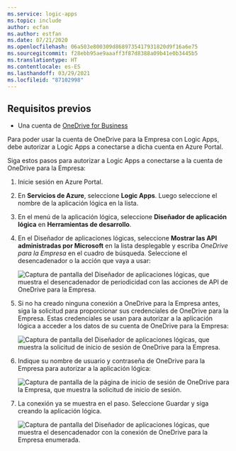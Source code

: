 ```yaml
---
ms.service: logic-apps
ms.topic: include
author: ecfan
ms.author: estfan
ms.date: 07/21/2020
ms.openlocfilehash: 06a503e800309d8689735417931820d9f16a6e75
ms.sourcegitcommit: f28ebb95ae9aaaff3f87d8388a09b41e0b3445b5
ms.translationtype: HT
ms.contentlocale: es-ES
ms.lasthandoff: 03/29/2021
ms.locfileid: "87102998"
---
```

## <a name="prerequisites"></a>Requisitos previos

* Una cuenta de [OneDrive for Business](https://OneDrive.com) 

Para poder usar la cuenta de OneDrive para la Empresa con Logic Apps, debe autorizar a Logic Apps a conectarse a dicha cuenta en Azure Portal.

Siga estos pasos para autorizar a Logic Apps a conectarse a la cuenta de OneDrive para la Empresa:  

1. Inicie sesión en Azure Portal. 

1. En **Servicios de Azure**, seleccione **Logic Apps**. Luego seleccione el nombre de la aplicación lógica en la lista.

1. En el menú de la aplicación lógica, seleccione **Diseñador de aplicación lógica** en **Herramientas de desarrollo**.

1. En el Diseñador de aplicaciones lógicas, seleccione **Mostrar las API administradas por Microsoft** en la lista desplegable y escriba *OneDrive para la Empresa* en el cuadro de búsqueda. Seleccione el desencadenador o la acción que vaya a usar:  

   ![Captura de pantalla del Diseñador de aplicaciones lógicas, que muestra el desencadenador de periodicidad con las acciones de API de OneDrive para la Empresa.](./media/connectors-create-api-onedriveforbusiness/onedriveforbusiness-1.png)

2. Si no ha creado ninguna conexión a OneDrive para la Empresa antes, siga la solicitud para proporcionar sus credenciales de OneDrive para la Empresa. Estas credenciales se usan para autorizar a la aplicación lógica a acceder a los datos de su cuenta de OneDrive para la Empresa:  

   ![Captura de pantalla del Diseñador de aplicaciones lógicas, que muestra la solicitud de inicio de sesión de OneDrive para la Empresa.](./media/connectors-create-api-onedriveforbusiness/onedriveforbusiness-2.png)

3. Indique su nombre de usuario y contraseña de OneDrive para la Empresa para autorizar a la aplicación lógica:  

   ![Captura de pantalla de la página de inicio de sesión de OneDrive para la Empresa, que muestra la solicitud de inicio de sesión.](./media/connectors-create-api-onedriveforbusiness/onedriveforbusiness-3.png)   

4. La conexión ya se muestra en el paso. Seleccione Guardar y siga creando la aplicación lógica. 

   ![Captura de pantalla del Diseñador de aplicaciones lógicas, que muestra el desencadenador con la conexión de OneDrive para la Empresa enumerada.](./media/connectors-create-api-onedriveforbusiness/onedriveforbusiness-4.png)   

